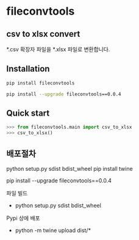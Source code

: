 # fileconvtools

## csv to xlsx convert

*.csv 확장자 파일을 *.xlsx 파일로 변환합니다.
## Installation

```bash
pip install fileconvtools
```

```bash
pip install --upgrade fileconvtools==0.0.4
```

## Quick start
```python
>>> from fileconvtools.main import csv_to_xlsx
>>> csv_to_xlsx()
```



## 배포절차

python setup.py sdist bdist_wheel
pip install twine

pip install --upgrade fileconvtools==0.0.4

파일 빌드
- python setup.py sdist bdist_wheel


Pypi 상에 배포
- python -m twine upload dist/*


